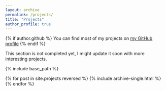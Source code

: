 ```yaml
---
layout: archive
permalink: /projects/
title: "Projects"
author_profile: true
---
```


{% if author.github %}
     You can find most of my projects on <u><a href="https://github.com/{{ author.github }}"><i class="fab fa-fw fa-github" aria-hidden="true"></i>my GitHub profile</a></u>
{% endif %}

This section is not completed yet, I might update it soon with more interesting projects.

{% include base_path %}

{% for post in site.projects reversed %}
  {% include archive-single.html %}
{% endfor %}



